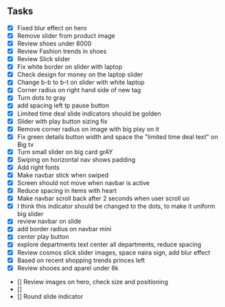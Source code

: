 ## Tasks

- [x] Fixed blur effect on hero
- [x] Remove slider from product image
- [x] Review shoes under 8000
- [x] Review Fashion trends in shoes
- [x] Review Slick slider
- [x] Fix white border on slider with laptop
- [x] Check design for money on the laptop slider
- [x] Change b-b to b-t on slider with white laptop
- [x] Corner radius on right hand side of new tag
- [x] Turn dots to gray
- [x] add spacing left tp pause button
- [x] Limited time deal slide indicators should be golden
- [x] Slider with play button sizing fix
- [x] Remove corner radius on image with big play on it
- [x] Fix green details button width and space the "limited time deal text" on Big tv
- [x] Turn small slider on big card grAY
- [x] Swiping on horizontal nav shows padding
- [x] Add right fonts
- [x] Make navbar stick when swiped
- [x] Screen should not move when navbar is active
- [x] Reduce spacing in items with heart
- [x] Make navbar scroll back after 2 seconds when user scroll uo
- [x] I think this indicator should be changed to the dots, to make it uniform big slider
- [x] review navbar on slide
- [x] add border radius on navbar mini
- [x] center play button
- [x] explore departments text center all departments, reduce spacing
- [x] Review cosmos slick slider images, space naira sign, add blur effect
- [x] Based on recent shopping trends princes left
- [x] Review shooes and aparel under 8k
- [] Review images on hero, check size and positioning
- []
- [] Round slide indicator
